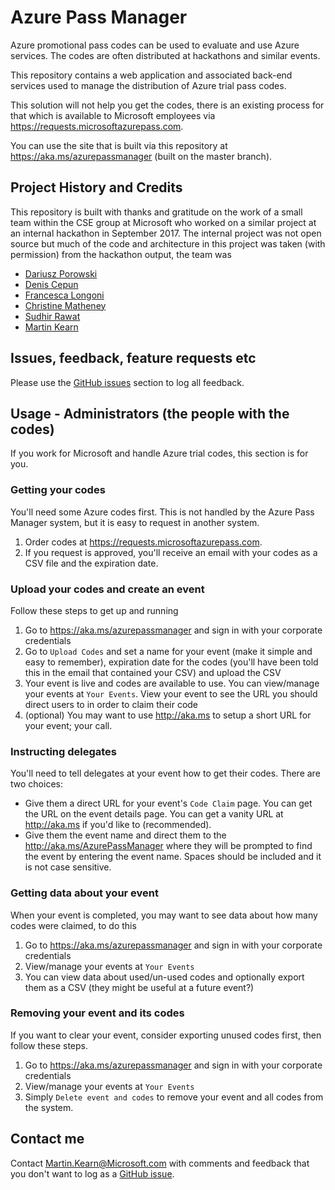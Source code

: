 
# Azure Pass Manager
Azure promotional pass codes can be used to evaluate and use Azure services. The codes are often distributed at hackathons and similar events.

This repository contains a web application and associated back-end services used to manage the distribution of Azure trial pass codes. 

This solution will not help you get the codes, there is an existing process for that which is available to Microsoft employees via https://requests.microsoftazurepass.com.

You can use the site that is built via this repository at https://aka.ms/azurepassmanager (built on the master branch).

## Project History and Credits
This repository is built with thanks and gratitude on the work of a small team within the CSE group at Microsoft who worked on a similar project at an internal hackathon in September 2017. The internal project was not open source but much of the code and architecture in this project was taken (with permission) from the hackathon output, the team was
* [Dariusz Porowski](https://twitter.com/DariuszPorowski)
* [Denis Cepun](https://twitter.com/DenisCepun)
* [Francesca Longoni](https://www.linkedin.com/in/francesca-longoni-wehq/)
* [Christine Matheney](https://twitter.com/Matheneyc)
* [Sudhir Rawat](https://twitter.com/rawatsudhir)
* [Martin Kearn](https://twitter.com/MartinKearn)

## Issues, feedback, feature requests etc
Please use the [GitHub issues](https://github.com/martinkearn/Azure-pass-manager/issues) section to log all feedback.

## Usage - Administrators (the people with the codes)
If you work for Microsoft and handle Azure trial codes, this section is for you.

### Getting your codes
You'll need some Azure codes first. This is not handled by the Azure Pass Manager system, but it is easy to request in another system.
1. Order codes at https://requests.microsoftazurepass.com.
1. If you request is approved, you'll receive an email with your codes as a CSV file and the expiration date.

### Upload your codes and create an event
Follow these steps to get up and running
1. Go to https://aka.ms/azurepassmanager and sign in with your corporate credentials
1. Go to `Upload Codes` and set a name for your event (make it simple and easy to remember), expiration date for the codes (you'll have been told this in the email that contained your CSV) and upload the CSV
1. Your event is live and codes are available to use. You can view/manage your events at `Your Events`. View your event to see the URL you should direct users to in order to claim their code
1. (optional) You may want to use http://aka.ms to setup a short URL for your event; your call.

### Instructing delegates
You'll need to tell delegates at your event how to get their codes. There are two choices:
* Give them a direct URL for your event's `Code Claim` page. You can get the URL on the event details page. You can get a vanity URL at http://aka.ms if you'd like to (recommended).
* Give them the event name and direct them to the http://aka.ms/AzurePassManager where they will be prompted to find the event by entering the event name. Spaces should be included and it is not case sensitive.

### Getting data about your event
When your event is completed, you may want to see data about how many codes were claimed, to do this
1. Go to https://aka.ms/azurepassmanager and sign in with your corporate credentials
1. View/manage your events at `Your Events`
1. You can view data about used/un-used codes and optionally export them as a CSV (they might be useful at a future event?) 

### Removing your event and its codes
If you want to clear your event, consider exporting unused codes first, then follow these steps.
1. Go to https://aka.ms/azurepassmanager and sign in with your corporate credentials
1. View/manage your events at `Your Events`
1. Simply `Delete event and codes` to remove your event and all codes from the system.

## Contact me
Contact Martin.Kearn@Microsoft.com with comments and feedback that you don't want to log as a [GitHub issue](https://github.com/martinkearn/Azure-pass-manager/issues).